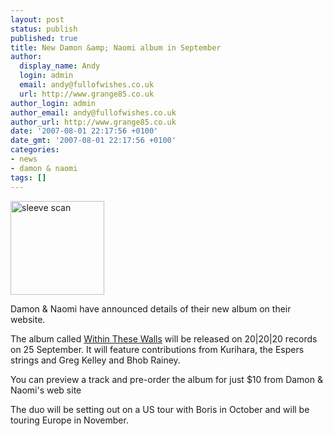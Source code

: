 ```yaml
---
layout: post
status: publish
published: true
title: New Damon &amp; Naomi album in September
author:
  display_name: Andy
  login: admin
  email: andy@fullofwishes.co.uk
  url: http://www.grange85.co.uk
author_login: admin
author_email: andy@fullofwishes.co.uk
author_url: http://www.grange85.co.uk
date: '2007-08-01 22:17:56 +0100'
date_gmt: '2007-08-01 22:17:56 +0100'
categories:
- news
- damon & naomi
tags: []
---
```

<div class="imagebox-right"><img src="http://media.fullofwishes.co.uk/03-damon_and_naomi/sleeves/dan_withinthesewalls.jpg" width="150" height="150" alt="sleeve scan"/></div>
<p>Damon &amp; Naomi have announced details of their new album <span class="removed_link" title="http://www.damonandnaomi.com/frameset/frame.html?http%3A//www.damonandnaomi.com/frameset/main.html">on their website</span>.</p>
<p>The album called <a href="/database/release/within-these-walls-release/">Within These Walls</a> will be released on 20|20|20 records on 25 September. It will feature contributions from Kurihara, the Espers strings and Greg Kelley and Bhob Rainey.</p>
<p>You can preview a track and pre-order the album for just $10 from <span class="removed_link" title="http://www.damonandnaomi.com/frameset/frame.html?http%3A//www.damonandnaomi.com/albums/within.html">Damon &amp; Naomi's web site</span></p>
<p>The duo will be setting out on a US tour with Boris in October and will be touring Europe in November.</p>
